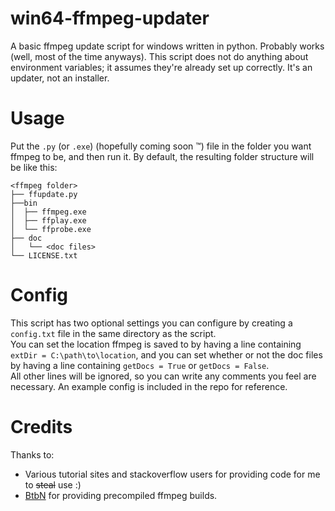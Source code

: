 # win64-ffmpeg-updater
A basic ffmpeg update script for windows written in python. Probably works (well, most of the time anyways). This script does not do anything about environment variables; it assumes they're already set up correctly. It's an updater, not an installer.
# Usage
Put the `.py` (or `.exe`) (hopefully coming soon :tm:) file in the folder you want ffmpeg to be, and then run it. By default, the resulting folder structure will be like this: 
```
<ffmpeg folder>
├── ffupdate.py
├──bin
│  ├── ffmpeg.exe
│  ├── ffplay.exe
│  └── ffprobe.exe
├── doc
│   └── <doc files> 
└── LICENSE.txt
```
# Config
This script has two optional settings you can configure by creating a `config.txt` file in the same directory as the script.  
You can set the location ffmpeg is saved to by having a line containing `extDir = C:\path\to\location`, 
and you can set whether or not the doc files by having a line containing `getDocs = True` or `getDocs = False`.  
All other lines will be ignored, so you can write any comments you feel are necessary. An example config is included in the repo for reference.
# Credits
Thanks to: 
- Various tutorial sites and stackoverflow users for providing code for me to ~~steal~~ use :)
- [BtbN](https://github.com/BtbN) for providing precompiled ffmpeg builds.

